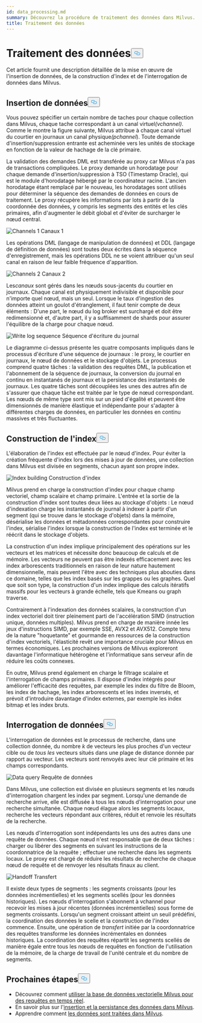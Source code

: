 ```yaml
---
id: data_processing.md
summary: Découvrez la procédure de traitement des données dans Milvus.
title: Traitement des données
---
```

<h1 id="Data-Processing" class="common-anchor-header">Traitement des données<button data-href="#Data-Processing" class="anchor-icon" translate="no">
      <svg translate="no"
        aria-hidden="true"
        focusable="false"
        height="20"
        version="1.1"
        viewBox="0 0 16 16"
        width="16"
      >
        <path
          fill="#0092E4"
          fill-rule="evenodd"
          d="M4 9h1v1H4c-1.5 0-3-1.69-3-3.5S2.55 3 4 3h4c1.45 0 3 1.69 3 3.5 0 1.41-.91 2.72-2 3.25V8.59c.58-.45 1-1.27 1-2.09C10 5.22 8.98 4 8 4H4c-.98 0-2 1.22-2 2.5S3 9 4 9zm9-3h-1v1h1c1 0 2 1.22 2 2.5S13.98 12 13 12H9c-.98 0-2-1.22-2-2.5 0-.83.42-1.64 1-2.09V6.25c-1.09.53-2 1.84-2 3.25C6 11.31 7.55 13 9 13h4c1.45 0 3-1.69 3-3.5S14.5 6 13 6z"
        ></path>
      </svg>
    </button></h1><p>Cet article fournit une description détaillée de la mise en œuvre de l'insertion de données, de la construction d'index et de l'interrogation de données dans Milvus.</p>
<h2 id="Data-insertion" class="common-anchor-header">Insertion de données<button data-href="#Data-insertion" class="anchor-icon" translate="no">
      <svg translate="no"
        aria-hidden="true"
        focusable="false"
        height="20"
        version="1.1"
        viewBox="0 0 16 16"
        width="16"
      >
        <path
          fill="#0092E4"
          fill-rule="evenodd"
          d="M4 9h1v1H4c-1.5 0-3-1.69-3-3.5S2.55 3 4 3h4c1.45 0 3 1.69 3 3.5 0 1.41-.91 2.72-2 3.25V8.59c.58-.45 1-1.27 1-2.09C10 5.22 8.98 4 8 4H4c-.98 0-2 1.22-2 2.5S3 9 4 9zm9-3h-1v1h1c1 0 2 1.22 2 2.5S13.98 12 13 12H9c-.98 0-2-1.22-2-2.5 0-.83.42-1.64 1-2.09V6.25c-1.09.53-2 1.84-2 3.25C6 11.31 7.55 13 9 13h4c1.45 0 3-1.69 3-3.5S14.5 6 13 6z"
        ></path>
      </svg>
    </button></h2><p>Vous pouvez spécifier un certain nombre de taches pour chaque collection dans Milvus, chaque tache correspondant à un canal virtuel<em>(vchannel)</em>. Comme le montre la figure suivante, Milvus attribue à chaque canal virtuel du courtier en journaux un canal physique<em>(pchannel</em>). Toute demande d'insertion/suppression entrante est acheminée vers les unités de stockage en fonction de la valeur de hachage de la clé primaire.</p>
<p>La validation des demandes DML est transférée au proxy car Milvus n'a pas de transactions compliquées. Le proxy demande un horodatage pour chaque demande d'insertion/suppression à TSO (Timestamp Oracle), qui est le module d'horodatage hébergé par le coordinateur racine. L'ancien horodatage étant remplacé par le nouveau, les horodatages sont utilisés pour déterminer la séquence des demandes de données en cours de traitement. Le proxy récupère les informations par lots à partir de la coordonnée des données, y compris les segments des entités et les clés primaires, afin d'augmenter le débit global et d'éviter de surcharger le nœud central.</p>
<p>
  
   <span class="img-wrapper"> <img translate="no" src="/docs/v2.4.x/assets/channels_1.jpg" alt="Channels 1" class="doc-image" id="channels-1" />
   </span> <span class="img-wrapper"> <span>Canaux 1</span> </span></p>
<p>Les opérations DML (langage de manipulation de données) et DDL (langage de définition de données) sont toutes deux écrites dans la séquence d'enregistrement, mais les opérations DDL ne se voient attribuer qu'un seul canal en raison de leur faible fréquence d'apparition.</p>
<p>
  
   <span class="img-wrapper"> <img translate="no" src="/docs/v2.4.x/assets/channels_2.jpg" alt="Channels 2" class="doc-image" id="channels-2" />
   </span> <span class="img-wrapper"> <span>Canaux 2</span> </span></p>
<p>Les<em>canaux</em> sont gérés dans les nœuds sous-jacents du courtier en journaux. Chaque canal est physiquement indivisible et disponible pour n'importe quel nœud, mais un seul. Lorsque le taux d'ingestion des données atteint un goulot d'étranglement, il faut tenir compte de deux éléments : D'une part, le nœud du log broker est surchargé et doit être redimensionné et, d'autre part, il y a suffisamment de shards pour assurer l'équilibre de la charge pour chaque nœud.</p>
<p>
  
   <span class="img-wrapper"> <img translate="no" src="/docs/v2.4.x/assets/write_log_sequence.jpg" alt="Write log sequence" class="doc-image" id="write-log-sequence" />
   </span> <span class="img-wrapper"> <span>Séquence d'écriture du journal</span> </span></p>
<p>Le diagramme ci-dessus présente les quatre composants impliqués dans le processus d'écriture d'une séquence de journaux : le proxy, le courtier en journaux, le nœud de données et le stockage d'objets. Le processus comprend quatre tâches : la validation des requêtes DML, la publication et l'abonnement de la séquence de journaux, la conversion du journal en continu en instantanés de journaux et la persistance des instantanés de journaux. Les quatre tâches sont découplées les unes des autres afin de s'assurer que chaque tâche est traitée par le type de nœud correspondant. Les nœuds de même type sont mis sur un pied d'égalité et peuvent être dimensionnés de manière élastique et indépendante pour s'adapter à différentes charges de données, en particulier les données en continu massives et très fluctuantes.</p>
<h2 id="Index-building" class="common-anchor-header">Construction de l'index<button data-href="#Index-building" class="anchor-icon" translate="no">
      <svg translate="no"
        aria-hidden="true"
        focusable="false"
        height="20"
        version="1.1"
        viewBox="0 0 16 16"
        width="16"
      >
        <path
          fill="#0092E4"
          fill-rule="evenodd"
          d="M4 9h1v1H4c-1.5 0-3-1.69-3-3.5S2.55 3 4 3h4c1.45 0 3 1.69 3 3.5 0 1.41-.91 2.72-2 3.25V8.59c.58-.45 1-1.27 1-2.09C10 5.22 8.98 4 8 4H4c-.98 0-2 1.22-2 2.5S3 9 4 9zm9-3h-1v1h1c1 0 2 1.22 2 2.5S13.98 12 13 12H9c-.98 0-2-1.22-2-2.5 0-.83.42-1.64 1-2.09V6.25c-1.09.53-2 1.84-2 3.25C6 11.31 7.55 13 9 13h4c1.45 0 3-1.69 3-3.5S14.5 6 13 6z"
        ></path>
      </svg>
    </button></h2><p>L'élaboration de l'index est effectuée par le nœud d'index. Pour éviter la création fréquente d'index lors des mises à jour de données, une collection dans Milvus est divisée en segments, chacun ayant son propre index.</p>
<p>
  
   <span class="img-wrapper"> <img translate="no" src="/docs/v2.4.x/assets/index_building.jpg" alt="Index building" class="doc-image" id="index-building" />
   </span> <span class="img-wrapper"> <span>Construction d'index</span> </span></p>
<p>Milvus prend en charge la construction d'index pour chaque champ vectoriel, champ scalaire et champ primaire. L'entrée et la sortie de la construction d'index sont toutes deux liées au stockage d'objets : Le nœud d'indexation charge les instantanés de journal à indexer à partir d'un segment (qui se trouve dans le stockage d'objets) dans la mémoire, désérialise les données et métadonnées correspondantes pour construire l'index, sérialise l'index lorsque la construction de l'index est terminée et le réécrit dans le stockage d'objets.</p>
<p>La construction d'un index implique principalement des opérations sur les vecteurs et les matrices et nécessite donc beaucoup de calculs et de mémoire. Les vecteurs ne peuvent pas être indexés efficacement avec les index arborescents traditionnels en raison de leur nature hautement dimensionnelle, mais peuvent l'être avec des techniques plus abouties dans ce domaine, telles que les index basés sur les grappes ou les graphes. Quel que soit son type, la construction d'un index implique des calculs itératifs massifs pour les vecteurs à grande échelle, tels que Kmeans ou graph traverse.</p>
<p>Contrairement à l'indexation des données scalaires, la construction d'un index vectoriel doit tirer pleinement parti de l'accélération SIMD (instruction unique, données multiples). Milvus prend en charge de manière innée les jeux d'instructions SIMD, par exemple SSE, AVX2 et AVX512. Compte tenu de la nature "hoquetante" et gourmande en ressources de la construction d'index vectoriels, l'élasticité revêt une importance cruciale pour Milvus en termes économiques. Les prochaines versions de Milvus exploreront davantage l'informatique hétérogène et l'informatique sans serveur afin de réduire les coûts connexes.</p>
<p>En outre, Milvus prend également en charge le filtrage scalaire et l'interrogation de champs primaires. Il dispose d'index intégrés pour améliorer l'efficacité des requêtes, par exemple les index du filtre de Bloom, les index de hachage, les index arborescents et les index inversés, et prévoit d'introduire davantage d'index externes, par exemple les index bitmap et les index bruts.</p>
<h2 id="Data-query" class="common-anchor-header">Interrogation de données<button data-href="#Data-query" class="anchor-icon" translate="no">
      <svg translate="no"
        aria-hidden="true"
        focusable="false"
        height="20"
        version="1.1"
        viewBox="0 0 16 16"
        width="16"
      >
        <path
          fill="#0092E4"
          fill-rule="evenodd"
          d="M4 9h1v1H4c-1.5 0-3-1.69-3-3.5S2.55 3 4 3h4c1.45 0 3 1.69 3 3.5 0 1.41-.91 2.72-2 3.25V8.59c.58-.45 1-1.27 1-2.09C10 5.22 8.98 4 8 4H4c-.98 0-2 1.22-2 2.5S3 9 4 9zm9-3h-1v1h1c1 0 2 1.22 2 2.5S13.98 12 13 12H9c-.98 0-2-1.22-2-2.5 0-.83.42-1.64 1-2.09V6.25c-1.09.53-2 1.84-2 3.25C6 11.31 7.55 13 9 13h4c1.45 0 3-1.69 3-3.5S14.5 6 13 6z"
        ></path>
      </svg>
    </button></h2><p>L'interrogation de données est le processus de recherche, dans une collection donnée, du nombre <em>k</em> de vecteurs les plus proches d'un vecteur cible ou de <em>tous les</em> vecteurs situés dans une plage de distance donnée par rapport au vecteur. Les vecteurs sont renvoyés avec leur clé primaire et les champs correspondants.</p>
<p>
  
   <span class="img-wrapper"> <img translate="no" src="/docs/v2.4.x/assets/data_query.jpg" alt="Data query" class="doc-image" id="data-query" />
   </span> <span class="img-wrapper"> <span>Requête de données</span> </span></p>
<p>Dans Milvus, une collection est divisée en plusieurs segments et les nœuds d'interrogation chargent les index par segment. Lorsqu'une demande de recherche arrive, elle est diffusée à tous les nœuds d'interrogation pour une recherche simultanée. Chaque nœud élague alors les segments locaux, recherche les vecteurs répondant aux critères, réduit et renvoie les résultats de la recherche.</p>
<p>Les nœuds d'interrogation sont indépendants les uns des autres dans une requête de données. Chaque nœud n'est responsable que de deux tâches : charger ou libérer des segments en suivant les instructions de la coordonnatrice de la requête ; effectuer une recherche dans les segments locaux. Le proxy est chargé de réduire les résultats de recherche de chaque nœud de requête et de renvoyer les résultats finaux au client.</p>
<p>
  
   <span class="img-wrapper"> <img translate="no" src="/docs/v2.4.x/assets/handoff.jpg" alt="Handoff" class="doc-image" id="handoff" />
   </span> <span class="img-wrapper"> <span>Transfert</span> </span></p>
<p>Il existe deux types de segments : les segments croissants (pour les données incrémentielles) et les segments scellés (pour les données historiques). Les nœuds d'interrogation s'abonnent à vchannel pour recevoir les mises à jour récentes (données incrémentielles) sous forme de segments croissants. Lorsqu'un segment croissant atteint un seuil prédéfini, la coordination des données le scelle et la construction de l'index commence. Ensuite, une opération de <em>transfert</em> initiée par la coordonnatrice des requêtes transforme les données incrémentales en données historiques. La coordination des requêtes répartit les segments scellés de manière égale entre tous les nœuds de requêtes en fonction de l'utilisation de la mémoire, de la charge de travail de l'unité centrale et du nombre de segments.</p>
<h2 id="Whats-next" class="common-anchor-header">Prochaines étapes<button data-href="#Whats-next" class="anchor-icon" translate="no">
      <svg translate="no"
        aria-hidden="true"
        focusable="false"
        height="20"
        version="1.1"
        viewBox="0 0 16 16"
        width="16"
      >
        <path
          fill="#0092E4"
          fill-rule="evenodd"
          d="M4 9h1v1H4c-1.5 0-3-1.69-3-3.5S2.55 3 4 3h4c1.45 0 3 1.69 3 3.5 0 1.41-.91 2.72-2 3.25V8.59c.58-.45 1-1.27 1-2.09C10 5.22 8.98 4 8 4H4c-.98 0-2 1.22-2 2.5S3 9 4 9zm9-3h-1v1h1c1 0 2 1.22 2 2.5S13.98 12 13 12H9c-.98 0-2-1.22-2-2.5 0-.83.42-1.64 1-2.09V6.25c-1.09.53-2 1.84-2 3.25C6 11.31 7.55 13 9 13h4c1.45 0 3-1.69 3-3.5S14.5 6 13 6z"
        ></path>
      </svg>
    </button></h2><ul>
<li>Découvrez comment <a href="https://milvus.io/blog/deep-dive-5-real-time-query.md">utiliser la base de données vectorielle Milvus pour des requêtes en temps réel</a>.</li>
<li>En savoir plus sur l'<a href="https://milvus.io/blog/deep-dive-4-data-insertion-and-data-persistence.md">insertion et la persistance des données dans Milvus</a>.</li>
<li>Apprendre comment <a href="https://milvus.io/blog/deep-dive-3-data-processing.md">les données sont traitées dans Milvus</a>.</li>
</ul>
